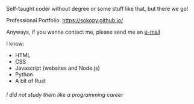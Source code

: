 Self-taught coder without degree or some stuff like that, but there we go!


Professional Portfolio: https://sokopy.github.io/


Anyways, if you wanna contact me, please send me an [e-mail](mailto:sokopy@mail2tor.com)




I know:
- HTML
- CSS
- Javascript (websites and Node.js)
- Python
- A bit of Rust
###### I did not study them like a programming career
